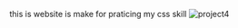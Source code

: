 this is website is make for praticing my css skill
![project4](https://github.com/mandliyarajendra11/project-4/assets/119125519/af538556-dfe6-4e8d-9572-94f27f38e703)

